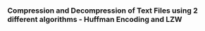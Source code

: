 ### Compression and Decompression of Text Files using 2 different algorithms - Huffman Encoding and LZW
